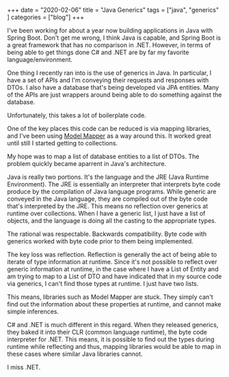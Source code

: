 +++ 
date = "2020-02-06"
title = "Java Generics"
tags = ["java", "generics" ]
categories = ["blog"]
+++

I've been working for about a year now building applications in Java with Spring Boot.  Don't get me wrong, I think Java is capable, and Spring Boot is a great framework that has no comparison in .NET.  However, in terms of being able to get things done C# and .NET are by far my favorite language/environment. 

One thing I recently ran into is the use of generics in Java.  In particular, I have a set of APIs and I'm conveying their requests and responses with DTOs.  I also have a database that's being developed via JPA entities.  Many of the APIs are just wrappers around being able to do something against the database.

Unfortunately, this takes a lot of boilerplate code.

One of the key places this code can be reduced is via mapping libraries, and I've been using [Model Mapper](http://modelmapper.org/) as a way around this.  It worked great until still I started getting to collections.

My hope was to map a list of database entities to a list of DTOs.  The problem quickly became aparrent in Java's architecture.

Java is really two portions.  It's the language and the JRE (Java Runtime Environment).  The JRE is essentially an interpreter that interprets byte code produce by the compilation of Java language programs.  While generic are conveyed in the Java language, they are compiled out of the byte code that's interpreted by the JRE.  This means no reflection over generics at runtime over collections.  When I have a generic list, I just have a list of objects, and the language is doing all the casting to the appropriate types.

The rational was respectable.  Backwards compatibility.  Byte code with generics worked with byte code prior to them being implemented.

The key loss was reflection.  Reflection is generally the act of being able to iterate of type information at runtime.  Since it's not possible to reflect over generic information at runtime, in the case where I have a List of Entity and am trying to map to a List of DTO and have indicated that in my source code via generics, I can't find those types at runtime.  I just have two lists.

This means, libraries such as Model Mapper are stuck.  They simply can't find out the information about these properties at runtime, and cannot make simple inferences.

C# and .NET is much different in this regard.  When they released generics, they baked it into their CLR (common language runtime), the byte code interpreter for .NET.  This means, it is possible to find out the types during runtime while reflecting and thus, mapping libraries would be able to map in these cases where similar Java libraries cannot.

I miss .NET.